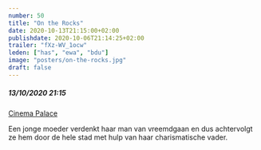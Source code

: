 ```yaml
---
number: 50
title: "On the Rocks"
date: 2020-10-13T21:15:00+02:00
publishdate: 2020-10-06T21:14:25+02:00
trailer: "fXz-WV_1ocw"
leden: ["has", "ewa", "bdu"] 
image: "posters/on-the-rocks.jpg"
draft: false
---
```


##### 13/10/2020 21:15

[Cinema Palace](https://cinema-palace.be/nl/film/rocks-0)

Een jonge moeder verdenkt haar man van
vreemdgaan en dus achtervolgt ze hem door de hele stad met hulp van haar
charismatische vader.
<!--more-->
